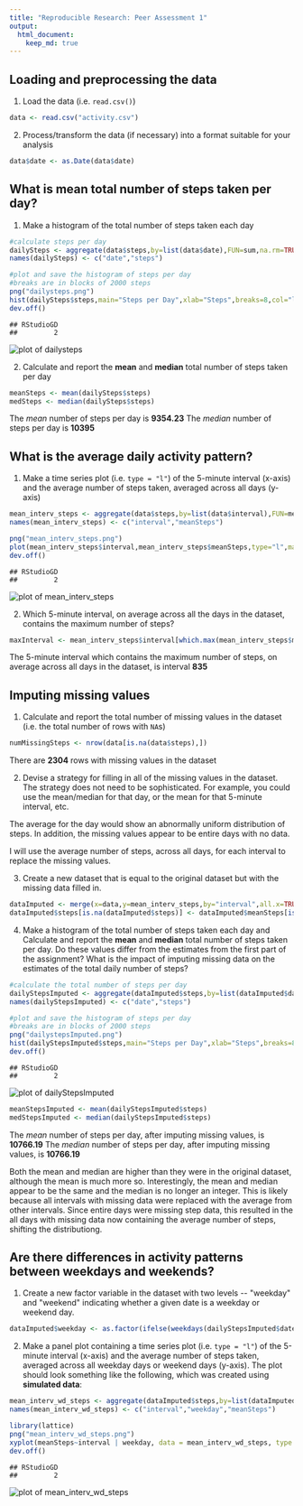```yaml
---
title: "Reproducible Research: Peer Assessment 1"
output: 
  html_document:
    keep_md: true
---
```



## Loading and preprocessing the data

1. Load the data (i.e. `read.csv()`)


```r
data <- read.csv("activity.csv")
```

2. Process/transform the data (if necessary) into a format suitable for your analysis


```r
data$date <- as.Date(data$date)
```

## What is mean total number of steps taken per day?

1. Make a histogram of the total number of steps taken each day


```r
#calculate steps per day
dailySteps <- aggregate(data$steps,by=list(data$date),FUN=sum,na.rm=TRUE)
names(dailySteps) <- c("date","steps")

#plot and save the histogram of steps per day
#breaks are in blocks of 2000 steps
png("dailysteps.png")
hist(dailySteps$steps,main="Steps per Day",xlab="Steps",breaks=8,col="lightblue")
dev.off()
```

```
## RStudioGD 
##         2
```

![plot of dailysteps](dailysteps.png)

2. Calculate and report the **mean** and **median** total number of steps taken per day


```r
meanSteps <- mean(dailySteps$steps)
medSteps <- median(dailySteps$steps)
```
The *mean* number of steps per day is **9354.23**
The *median* number of steps per day is **10395**

## What is the average daily activity pattern?

1. Make a time series plot (i.e. `type = "l"`) of the 5-minute interval (x-axis) and the average number of steps taken, averaged across all days (y-axis)


```r
mean_interv_steps <- aggregate(data$steps,by=list(data$interval),FUN=mean,na.rm=TRUE)
names(mean_interv_steps) <- c("interval","meanSteps")

png("mean_interv_steps.png")
plot(mean_interv_steps$interval,mean_interv_steps$meanSteps,type="l",main="Mean Steps Taken per 5-minute Interval",xlab="Interval",ylab="Mean Steps Taken")
dev.off()
```

```
## RStudioGD 
##         2
```

![plot of mean_interv_steps](mean_interv_steps.png)

2. Which 5-minute interval, on average across all the days in the dataset, contains the maximum number of steps?


```r
maxInterval <- mean_interv_steps$interval[which.max(mean_interv_steps$meanSteps)]
```

The 5-minute interval which contains the maximum number of steps, on average across all days in the dataset, is interval **835**


## Imputing missing values

1. Calculate and report the total number of missing values in the dataset (i.e. the total number of rows with `NA`s)


```r
numMissingSteps <- nrow(data[is.na(data$steps),])
```

There are **2304** rows with missing values in the dataset

2. Devise a strategy for filling in all of the missing values in the dataset. The strategy does not need to be sophisticated. For example, you could use the mean/median for that day, or the mean for that 5-minute interval, etc.

The average for the day would show an abnormally uniform distribution of steps. In addition, the missing values appear to be entire days with no data.

I will use the average number of steps, across all days, for each interval to replace the missing values.

3. Create a new dataset that is equal to the original dataset but with the missing data filled in.


```r
dataImputed <- merge(x=data,y=mean_interv_steps,by="interval",all.x=TRUE)
dataImputed$steps[is.na(dataImputed$steps)] <- dataImputed$meanSteps[is.na(dataImputed$steps)]
```

4. Make a histogram of the total number of steps taken each day and Calculate and report the **mean** and **median** total number of steps taken per day. Do these values differ from the estimates from the first part of the assignment? What is the impact of imputing missing data on the estimates of the total daily number of steps?


```r
#calculate the total number of steps per day
dailyStepsImputed <- aggregate(dataImputed$steps,by=list(dataImputed$date),FUN=sum,na.rm=TRUE)
names(dailyStepsImputed) <- c("date","steps")

#plot and save the histogram of steps per day
#breaks are in blocks of 2000 steps
png("dailystepsImputed.png")
hist(dailyStepsImputed$steps,main="Steps per Day",xlab="Steps",breaks=8,col="lightblue")
dev.off()
```

```
## RStudioGD 
##         2
```

![plot of dailyStepsImputed](dailystepsImputed.png)


```r
meanStepsImputed <- mean(dailyStepsImputed$steps)
medStepsImputed <- median(dailyStepsImputed$steps)
```

The *mean* number of steps per day, after imputing missing values, is **10766.19**
The *median* number of steps per day, after imputing missing values, is **10766.19**

Both the mean and median are higher than they were in the original dataset, although the mean is much more so. Interestingly, the mean and median appear to be the same and the median is no longer an integer. This is likely because all intervals with missing data were replaced with the average from other intervals. Since entire days were missing step data, this resulted in the all days with missing data now containing the average number of steps, shifting the distributiong.
 
## Are there differences in activity patterns between weekdays and weekends?

1. Create a new factor variable in the dataset with two levels -- "weekday" and "weekend" indicating whether a given date is a weekday or weekend day.


```r
dataImputed$weekday <- as.factor(ifelse(weekdays(dailyStepsImputed$date) %in% c("Saturday","Sunday"), "weekend", "weekday"))
```

2. Make a panel plot containing a time series plot (i.e. `type = "l"`) of the 5-minute interval (x-axis) and the average number of steps taken, averaged across all weekday days or weekend days (y-axis). The plot should look something like the following, which was created using **simulated data**:


```r
mean_interv_wd_steps <- aggregate(dataImputed$steps,by=list(dataImputed$interval,dataImputed$weekday),FUN=mean,na.rm=TRUE)
names(mean_interv_wd_steps) <- c("interval","weekday","meanSteps")

library(lattice)
png("mean_interv_wd_steps.png")
xyplot(meanSteps~interval | weekday, data = mean_interv_wd_steps, type = 'l', xlab = 'Interval', ylab = 'Number of steps', layout = c(1,2))
dev.off()
```

```
## RStudioGD 
##         2
```

![plot of mean_interv_wd_steps](mean_interv_wd_steps.png)
